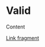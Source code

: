 # Valid

<div id="existing-element-id-fragment">Content</div>

[Link fragment](#non-existing-element-id-fragment)
